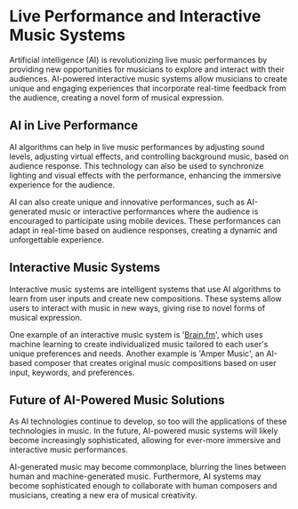 Live Performance and Interactive Music Systems
=====================================================================================

Artificial intelligence (AI) is revolutionizing live music performances by providing new opportunities for musicians to explore and interact with their audiences. AI-powered interactive music systems allow musicians to create unique and engaging experiences that incorporate real-time feedback from the audience, creating a novel form of musical expression.

AI in Live Performance
----------------------

AI algorithms can help in live music performances by adjusting sound levels, adjusting virtual effects, and controlling background music, based on audience response. This technology can also be used to synchronize lighting and visual effects with the performance, enhancing the immersive experience for the audience.

AI can also create unique and innovative performances, such as AI-generated music or interactive performances where the audience is encouraged to participate using mobile devices. These performances can adapt in real-time based on audience responses, creating a dynamic and unforgettable experience.

Interactive Music Systems
-------------------------

Interactive music systems are intelligent systems that use AI algorithms to learn from user inputs and create new compositions. These systems allow users to interact with music in new ways, giving rise to novel forms of musical expression.

One example of an interactive music system is '[Brain.fm](http://Brain.fm)', which uses machine learning to create individualized music tailored to each user's unique preferences and needs. Another example is 'Amper Music', an AI-based composer that creates original music compositions based on user input, keywords, and preferences.

Future of AI-Powered Music Solutions
------------------------------------

As AI technologies continue to develop, so too will the applications of these technologies in music. In the future, AI-powered music systems will likely become increasingly sophisticated, allowing for ever-more immersive and interactive music performances.

AI-generated music may become commonplace, blurring the lines between human and machine-generated music. Furthermore, AI systems may become sophisticated enough to collaborate with human composers and musicians, creating a new era of musical creativity.
